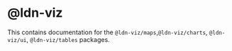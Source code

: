 # @ldn-viz

This contains documentation for the `@ldn-viz/maps`,`@ldn-viz/charts`, `@ldn-viz/ui`, `@ldn-viz/tables` packages.
